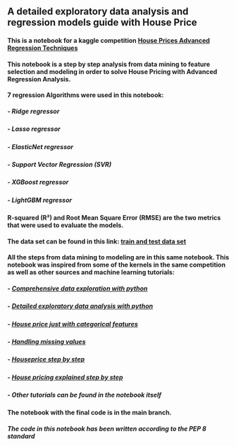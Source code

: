 ## A detailed exploratory data analysis and regression models guide with House Price

#### This is a notebook for a kaggle competition [House Prices Advanced Regression Techniques](https://www.kaggle.com/competitions/house-prices-advanced-regression-techniques)
#### This notebook is a step by step analysis from data mining to feature selection and modeling in order to solve House Pricing with Advanced Regression Analysis.
#### 7 regression Algorithms were used in this notebook:
##### - Ridge regressor
##### - Lasso regressor
##### - ElasticNet regressor
##### - Support Vector Regression (SVR)
##### - XGBoost regressor
##### - LightGBM regressor
#### R-squared (R²) and Root Mean Square Error (RMSE) are the two metrics that were used to evaluate the models.
#### The data set can be found in this link: [train and test data set](https://www.kaggle.com/competitions/house-prices-advanced-regression-techniques/data)

#### All the steps from data mining to modeling are in this same notebook. This notebook was inspired from some of the kernels in the same competition as well as other sources and machine learning tutorials:
##### - [Comprehensive data exploration with python](https://www.kaggle.com/code/pmarcelino/comprehensive-data-exploration-with-python)
##### - [Detailed exploratory data analysis with python](https://www.kaggle.com/code/ekami66/detailed-exploratory-data-analysis-with-python)
##### - [House price just with categorical features](https://www.kaggle.com/code/hosseinbehjat/house-price-just-with-categorical-features)
##### - [Handling missing values](https://www.kaggle.com/code/dansbecker/handling-missing-values)
##### - [Houseprice step by step](https://www.kaggle.com/code/abdelrahmantarek13/houseprice-step-by-step)
##### - [House pricing explained step by step](https://www.kaggle.com/code/binarymachine/house-pricing-explained-step-by-step)
##### - Other tutorials can be found in the notebook itself
#### The notebook with the final code is in the main branch.
##### The code in this notebook has been written according to the PEP 8 standard
